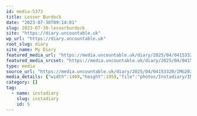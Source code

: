 ```yaml
---
id: media-5373
title: Lesser Burdock
date: "2023-07-30T09:14:01"
slug: 2023-07-30-lesserburdock
site: "https://diary.uncountable.uk"
wp_url: "https://diary.uncountable.uk"
root_slug: diary
site_name: My Diary
featured_media_url: "https://media.uncountable.uk/diary/2025/04/04153320/IMG20230730101401.webp"
featured_media_srcset: "https://media.uncountable.uk/diary/2025/04/04153320/IMG20230730101401-225x300.webp 225w, https://media.uncountable.uk/diary/2025/04/04153320/IMG20230730101401-768x1024.webp 768w, https://media.uncountable.uk/diary/2025/04/04153320/IMG20230730101401-150x150.webp 150w, https://media.uncountable.uk/diary/2025/04/04153320/IMG20230730101401-480x640.webp 480w, https://media.uncountable.uk/diary/2025/04/04153320/IMG20230730101401.webp 1469w"
type: media
source_url: "https://media.uncountable.uk/diary/2025/04/04153320/IMG20230730101401.webp"
media_details: {"width":1469,"height":1959,"file":"photos/Instadiary/IMG20230730101401.webp","filesize":186362,"sizes":{"medium":{"file":"IMG20230730101401-225x300.webp","width":225,"height":300,"filesize":32194,"mime_type":"image/webp","source_url":"https://media.uncountable.uk/diary/2025/04/04153320/IMG20230730101401-225x300.webp"},"large":{"file":"IMG20230730101401-768x1024.webp","width":768,"height":1024,"filesize":208832,"mime_type":"image/webp","source_url":"https://media.uncountable.uk/diary/2025/04/04153320/IMG20230730101401-768x1024.webp"},"thumbnail":{"file":"IMG20230730101401-150x150.webp","width":150,"height":150,"filesize":12614,"mime_type":"image/webp","source_url":"https://media.uncountable.uk/diary/2025/04/04153320/IMG20230730101401-150x150.webp"},"mobwidth":{"file":"IMG20230730101401-480x640.webp","width":480,"height":640,"filesize":113786,"mime_type":"image/webp","source_url":"https://media.uncountable.uk/diary/2025/04/04153320/IMG20230730101401-480x640.webp"},"full":{"file":"IMG20230730101401.webp","width":1469,"height":1959,"mime_type":"image/webp","source_url":"https://media.uncountable.uk/diary/2025/04/04153320/IMG20230730101401.webp"}},"image_meta":{"aperture":"0","credit":"","camera":"","caption":"","created_timestamp":"0","copyright":"","focal_length":"0","iso":"0","shutter_speed":"0","title":"","orientation":"0","keywords":[]}}
category: []
tag:
  - name: instadiary
    slug: instadiary
    id: 5
---
```


